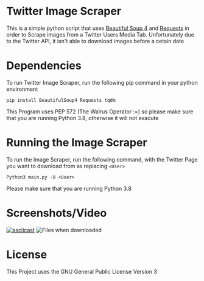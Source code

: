 # Twitter Image Scraper

This is a simple python script that uses [Beautiful Soup 4](https://pypi.org/project/beautifulsoup4/) and [Requests](https://pypi.org/project/requests2/) in order to Scrape images from a Twitter Users Media Tab. Unfortunately due to the Twitter API, it isn't able to download images before a cetain date

# Dependencies
To run Twitter Image Scraper, run the following pip command in your python environment

```pip install BeautifulSoup4 Requests tqdm```

This Program uses PEP 572 (The Walrus Operator :=) so please make sure that you are running Python 3.8, otherwise it will not exacute
# Running the Image Scraper

To run the Image Scraper, run the following command, with the Twitter Page you want to download from as replacing `<User>`

```Python3 main.py -U <User>```

Please make sure that you are running Python 3.8

# Screenshots/Video
[![asciicast](https://asciinema.org/a/WWmTLK4WRygzHdpY2lT67w8en.svg)](https://asciinema.org/a/WWmTLK4WRygzHdpY2lT67w8en)
![Files when downloaded](https://user-images.githubusercontent.com/15014078/68304160-4e601d80-00f9-11ea-8d77-572e9123adfc.png)

# License

This Project uses the GNU General Public License Version 3

